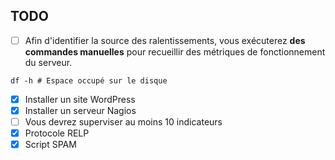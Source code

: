 ## TODO

- [ ] Afin d'identifier la source des ralentissements, vous exécuterez **des commandes manuelles** pour recueillir des métriques de fonctionnement du serveur.

```
df -h # Espace occupé sur le disque
```

- [x] Installer un site WordPress
- [x] Installer un serveur Nagios
- [ ] Vous devrez superviser au moins 10 indicateurs
- [x] Protocole RELP
- [x] Script SPAM